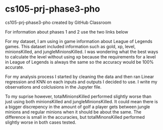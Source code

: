 # cs105-prj-phase3-pho
cs105-prj-phase3-pho created by GitHub Classroom

For information about phases 1 and 2 use the two links below




For my dataset, I am using in game information about League of Legends games. This dataset included information such as gold, xp, level, minionsKilled, and jungleMinionsKilled. I was wondering what the best ways to calculate the level without using xp because the requirements for a level in League of Legends is always the same so the accuracy would be 100% accurate. 

For my analysis process I started by cleaning the data and then ran Linear regression and KNN on each inputs and outputs I decided to use. I write my observations and colclusions in the Jupyter file.

To my suprise however, totalMinionsKilled performed slightly worse than just using both minionsKilled and jungleMinionsKilled. It could mean there is a bigger discrepency in the amount of golf a player gets between jungle minions and regular minions when it should be about the same. The difference is small in the accuracies, but totalMinonsKilled performed slightly worse in both cases tested.
